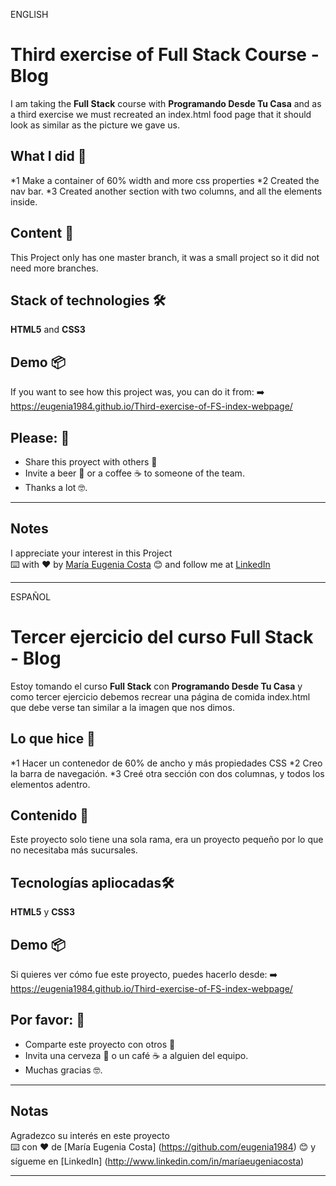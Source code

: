 ENGLISH

# Third exercise of Full Stack Course - Blog

I am taking the **Full Stack** course with **Programando Desde Tu Casa**  and as a third exercise we must recreated an index.html food page that it should look as similar as the picture we gave us.

## What I did 🚀
*1 Make a container of 60% width and more css properties
*2 Created the nav bar.
*3 Created another section with two columns, and all the elements inside. 

## Content 🚀
This Project only has one master branch, it was a small project so it did not need more branches.

## Stack of technologies 🛠️

**HTML5** and **CSS3**

## Demo 📦
If you want to see how this project was, you can do it from:
:arrow_right: https://eugenia1984.github.io/Third-exercise-of-FS-index-webpage/


## Please: 🎁

* Share this proyect with others 📢
* Invite a beer 🍺 or a coffee ☕  to someone of the team. 
* Thanks a lot 🤓.

---
## Notes
I appreciate your interest in this Project <br/>
⌨️ with ❤️ by [María Eugenia Costa](https://github.com/eugenia1984) 😊 and follow me at [LinkedIn]( http://www.linkedin.com/in/maríaeugeniacosta) 

---

ESPAÑOL


# Tercer ejercicio del curso Full Stack - Blog

Estoy tomando el curso **Full Stack** con **Programando Desde Tu Casa** y como tercer ejercicio debemos recrear una página de comida index.html que debe verse tan similar a la imagen que nos dimos.

## Lo que hice 🚀
*1  Hacer un contenedor de 60% de ancho y más propiedades CSS
*2  Creo la barra de navegación.
*3  Creé otra sección con dos columnas, y todos los elementos adentro.

## Contenido 🚀
Este proyecto solo tiene una sola rama, era un proyecto pequeño por lo que no necesitaba más sucursales.

## Tecnologías apliocadas🛠️
**HTML5** y **CSS3**

## Demo 📦
Si quieres ver cómo fue este proyecto, puedes hacerlo desde:
:arrow_right: https://eugenia1984.github.io/Third-exercise-of-FS-index-webpage/

## Por favor: 🎁

* Comparte este proyecto con otros 📢
* Invita una cerveza 🍺 o un café ☕ a alguien del equipo.
* Muchas gracias 🤓.

---
## Notas
Agradezco su interés en este proyecto <br/>
⌨️ con ❤️ de [María Eugenia Costa] (https://github.com/eugenia1984) 😊 y sígueme en [LinkedIn] (http://www.linkedin.com/in/maríaeugeniacosta)

---

